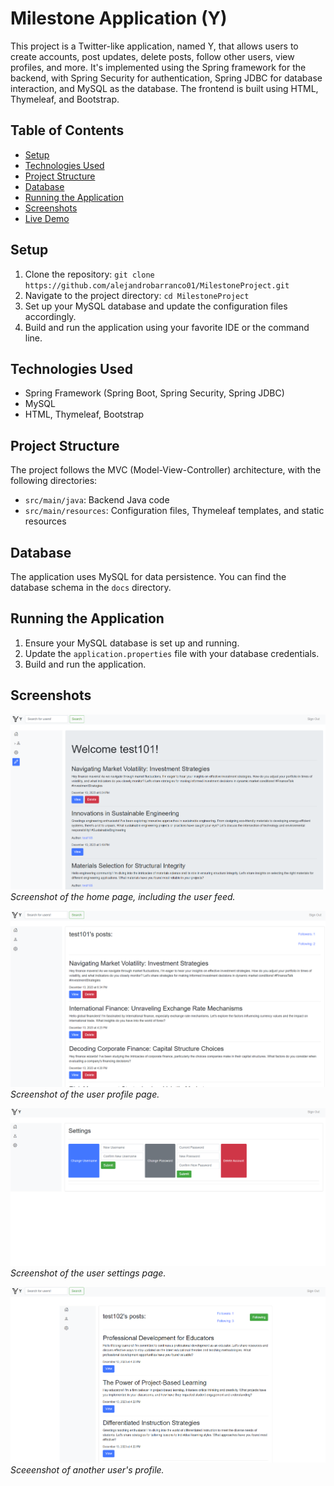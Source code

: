 # Milestone Application (Y)

This project is a Twitter-like application, named Y, that allows users to create accounts, post updates, delete posts, follow other users, view profiles, and more. 
It's implemented using the Spring framework for the backend, with Spring Security for authentication, Spring JDBC for database interaction, 
and MySQL as the database. The frontend is built using HTML, Thymeleaf, and Bootstrap.

## Table of Contents
- [Setup](#setup)
- [Technologies Used](#technologies-used)
- [Project Structure](#project-structure)
- [Database](#database)
- [Running the Application](#running-the-application)
- [Screenshots](#screenshots)
- [Live Demo](#live-demo)

## Setup

1. Clone the repository: `git clone https://github.com/alejandrobarranco01/MilestoneProject.git`
2. Navigate to the project directory: `cd MilestoneProject`
3. Set up your MySQL database and update the configuration files accordingly.
4. Build and run the application using your favorite IDE or the command line.

## Technologies Used

- Spring Framework (Spring Boot, Spring Security, Spring JDBC)
- MySQL
- HTML, Thymeleaf, Bootstrap

## Project Structure

The project follows the MVC (Model-View-Controller) architecture, with the following directories:

- `src/main/java`: Backend Java code
- `src/main/resources`: Configuration files, Thymeleaf templates, and static resources

## Database

The application uses MySQL for data persistence. You can find the database schema in the `docs` directory.

## Running the Application

1. Ensure your MySQL database is set up and running.
2. Update the `application.properties` file with your database credentials.
3. Build and run the application.

## Screenshots

![Screenshot 1](/docs/screenshots/feed.png)
*Screenshot of the home page, including the user feed.*

![Screenshot 2](/docs/screenshots/profile.png)
*Screenshot of the user profile page.*

![Screenshot 3](/docs/screenshots/settings.png)
*Screenshot of the user settings page.*

![Screenshot 4](/docs/screenshots/other-profile.png)
*Sceeenshot of another user's profile.*




